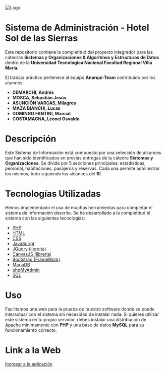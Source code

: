 ![Logo](https://i.imgur.com/crV1eqm.png)

# Sistema de Administración - Hotel Sol de las Sierras

Este repositorio contiene la completitud del proyecto integrador para las cátedras **Sistemas y Organizaciones & Algoritmos y Estructuras de Datos** dentro de la **Universidad Tecnológica Nacional Facultad Regional Villa María**.

El trabajo práctico pertenece al equipo **Anarqui-Team** contribuido por los alumnos:
- **DEMARCHI, Andrés**
- **MOSCA, Sebastián Jesús**
- **ASUNCIÓN VARGAS, Milagros**
- **MAZA BIANCHI, Lucas**
- **DOMINGO FANTINI, Marcial**
- **COSTAMAGNA, Leonel Osvaldo**

# Descripción
Este Sistema de Información está compuesto por una selección de alcances que han sido identificados en previas entregas de la cátedra **Sistemas y Organizaciones**. Se divide por 5 secciones principales: estadísticas, personal, habitaciones, pasajeros y reservas. Cada una permite administrar los mismos, todo siguiendo los alcances del **SI**.

# Tecnologías Utilizadas
Hemos implementado el uso de muchas herramientas para completar el sistema de información descrito. Se ha desarrollado a la completitud el sistema con las siguientes tecnologías:
- [PHP](https://www.php.net/)
- [HTML](https://en.wikipedia.org/wiki/HTML#:~:text=Hypertext%20Markup%20Language%20(HTML)%20is,scripting%20languages%20such%20as%20JavaScript.)
- [CSS](https://en.wikipedia.org/wiki/CSS)
- [JavaScript](https://www.javascript.com/)
- [JQuery (libreria)](https://jquery.com/)
- [CanvasJS (libreria)](https://canvasjs.com/)
- [Bootstrap (FrameWork)](https://getbootstrap.com/)
- [MariaDB](https://mariadb.org/)
- [phpMyAdmin](https://www.phpmyadmin.net/)
- [SQL](https://en.wikipedia.org/wiki/SQL)

# Uso
Facilitamos una web para la prueba de nuestro software donde se puede interactuar con el sistema sin necesidad de instalar nada.
Si quieres utilizar este sistema en tu propio servidor, debes instalar una distribución de [Apache](https://httpd.apache.org/) mínimamente con **PHP** y una base de datos **MySQL** para su funcionamiento correcto.

# Link a la Web
[Ingresar a la aplicación](https://anarquiteam.000webhostapp.com/)

